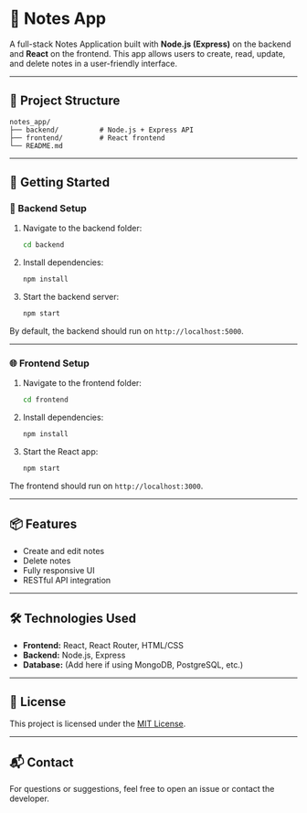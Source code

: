 # 📝 Notes App

A full-stack Notes Application built with **Node.js (Express)** on the backend and **React** on the frontend. This app allows users to create, read, update, and delete notes in a user-friendly interface.

---

## 📁 Project Structure

```
notes_app/
├── backend/          # Node.js + Express API
├── frontend/         # React frontend
└── README.md
```

---

## 🚀 Getting Started

### 🔧 Backend Setup

1. Navigate to the backend folder:
   ```bash
   cd backend
   ```

2. Install dependencies:
   ```bash
   npm install
   ```

3. Start the backend server:
   ```bash
   npm start
   ```

By default, the backend should run on `http://localhost:5000`.

---

### 🌐 Frontend Setup

1. Navigate to the frontend folder:
   ```bash
   cd frontend
   ```

2. Install dependencies:
   ```bash
   npm install
   ```

3. Start the React app:
   ```bash
   npm start
   ```

The frontend should run on `http://localhost:3000`.

---

## 📦 Features

- Create and edit notes
- Delete notes
- Fully responsive UI
- RESTful API integration

---

## 🛠 Technologies Used

- **Frontend:** React, React Router, HTML/CSS
- **Backend:** Node.js, Express
- **Database:** (Add here if using MongoDB, PostgreSQL, etc.)

---

## 📝 License

This project is licensed under the [MIT License](LICENSE).

---

## 📬 Contact

For questions or suggestions, feel free to open an issue or contact the developer.
